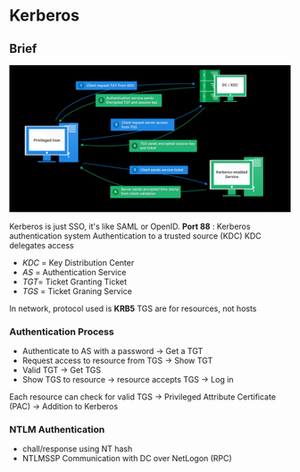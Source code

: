 # Kerberos

## Brief

![How Kerberos works](<../../.gitbook/assets/image (142).png>)

Kerberos is just SSO, it's like SAML or OpenID. **Port 88** : Kerberos authentication system Authentication to a trusted source (KDC) KDC delegates access

* _KDC_ = Key Distribution Center
* _AS_ = Authentication Service
* _TGT_= Ticket Granting Ticket
* _TGS_ = Ticket Graning Service

In network, protocol used is **KRB5** TGS are for resources, not hosts

### **Authentication Process**

* Authenticate to AS with a password → Get a TGT
* Request access to resource from TGS → Show TGT
* Valid TGT → Get TGS
* Show TGS to resource → resource accepts TGS → Log in

Each resource can check for valid TGS → Privileged Attribute Certificate (PAC) → Addition to Kerberos

### **NTLM Authentication**

* chall/response using NT hash
* NTLMSSP Communication with DC over NetLogon (RPC)
